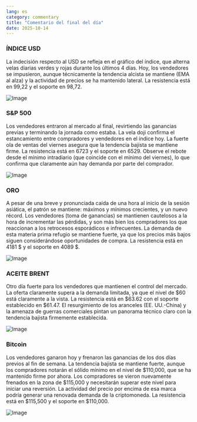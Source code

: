 ```yaml
---
lang: es
category: commentary
title: "Comentario del final del día"
date: 2025-10-14
---
```


### ÍNDICE USD

La indecisión respecto al USD se refleja en el gráfico del índice, que alterna velas diarias verdes y rojas durante los últimos 4 días. Hoy, los vendedores se impusieron, aunque técnicamente la tendencia alcista se mantiene (EMA al alza) y la actividad de precios se ha mantenido lateral. La resistencia está en 99,22 y el soporte en 98,72.

![Image](https://markleighedu.github.io/img/Oct-2025/14-Oct-2025/usdindex.jpg)

### S&P 500

Los vendedores entraron al mercado al final, revirtiendo las ganancias previas y terminando la jornada como estaba. La vela doji confirma el estancamiento entre compradores y vendedores en el índice hoy. La fuerte ola de ventas del viernes asegura que la tendencia bajista se mantiene firme. La resistencia está en 6723 y el soporte en 6529. Observe el rebote desde el mínimo intradiario (que coincide con el mínimo del viernes), lo que confirma que claramente aún hay demanda por parte del comprador.

![Image](https://markleighedu.github.io/img/Oct-2025/14-Oct-2025/sp500.jpg)

### ORO

A pesar de una breve y pronunciada caída de una hora al inicio de la sesión asiática, el patrón se mantiene: máximos y mínimos crecientes, y un nuevo récord. Los vendedores (toma de ganancias) se mantienen cautelosos a la hora de incrementar las pérdidas, y son más bien los compradores los que reaccionan a los retrocesos esporádicos e infrecuentes. La demanda de esta materia prima refugio se mantiene fuerte, ya que los precios más bajos siguen considerándose oportunidades de compra. La resistencia está en 4181 $ y el soporte en 4089 $.

![Image](https://markleighedu.github.io/img/Oct-2025/14-Oct-2025/gold.jpg)

### ACEITE BRENT

Otro día fuerte para los vendedores que mantienen el control del mercado. La oferta claramente supera a la demanda limitada, ya que el nivel de $60 está claramente a la vista. La resistencia está en $63.62 con el soporte establecido en $61.47. El resurgimiento de los aranceles (EE. UU.-China) y la amenaza de guerras comerciales pintan un panorama técnico claro con la tendencia bajista firmemente establecida.

![Image](https://markleighedu.github.io/img/Oct-2025/14-Oct-2025/brentoil.jpg)

### Bitcoin

Los vendedores ganaron hoy y frenaron las ganancias de los dos días previos al fin de semana. La tendencia bajista se mantiene fuerte, aunque los compradores notarán el sólido mínimo en el nivel de $110,000, que se ha mantenido firme por ahora. Los compradores se vieron nuevamente frenados en la zona de $115,000 y necesitarán superar este nivel para iniciar una reversión. La actividad del precio por encima de esa marca podría generar una renovada demanda de la criptomoneda. La resistencia está en $115,500 y el soporte en $110,000.

![Image](https://markleighedu.github.io/img/Oct-2025/14-Oct-2025/bitcoin.jpg)

